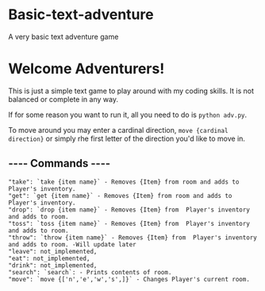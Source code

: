 # Basic-text-adventure
A very basic text adventure game

# Welcome Adventurers!
This is just a simple text game to play around with my coding skills. It is not balanced or complete in any way.

If for some reason you want to run it, all you need to do is `python adv.py`.

To move around you may enter a cardinal direction, `move {cardinal direction}` or simply rhe first letter of the direction you'd like to move in.

## ---- Commands ----
    "take": `take {item name}` - Removes {Item} from room and adds to Player's inventory.
    "get": `get {item name}` - Removes {Item} from room and adds to Player's inventory.
    "drop": `drop {item name}` - Removes {Item} from  Player's inventory and adds to room.
    "toss": `toss {item name}` - Removes {Item} from  Player's inventory and adds to room.
    "throw": `throw {item name}` - Removes {Item} from  Player's inventory and adds to room. -Will update later
    "leave": not_implemented,
    "eat": not_implemented,
    "drink": not_implemented,
    "search": `search`: - Prints contents of room.
    "move": `move {['n','e','w','s',]}` - Changes Player's current room.
    
    
